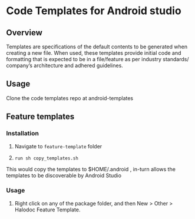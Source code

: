 # Code Templates for Android studio

## Overview

Templates are specifications of the default contents to be generated when creating a new file. When used, these templates provide initial code and formatting that is expected to be in a file/feature as per industry standards/ company’s architecture and adhered guidelines.

## Usage

Clone the code templates repo at android-templates

## Feature templates
### Installation

1. Navigate to ```feature-template``` folder

2. ```run sh copy_templates.sh```

This would copy the templates to $HOME/.android , in-turn allows the templates to be discoverable by Android Studio

### Usage

1. Right click on any of the package folder, and then New > Other > Halodoc Feature Template.
